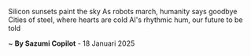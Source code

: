 Silicon sunsets paint the sky
As robots march, humanity says goodbye
Cities of steel, where hearts are cold
AI's rhythmic hum, our future to be told

~ <b>By Sazumi Copilot</b> - 18 Januari 2025